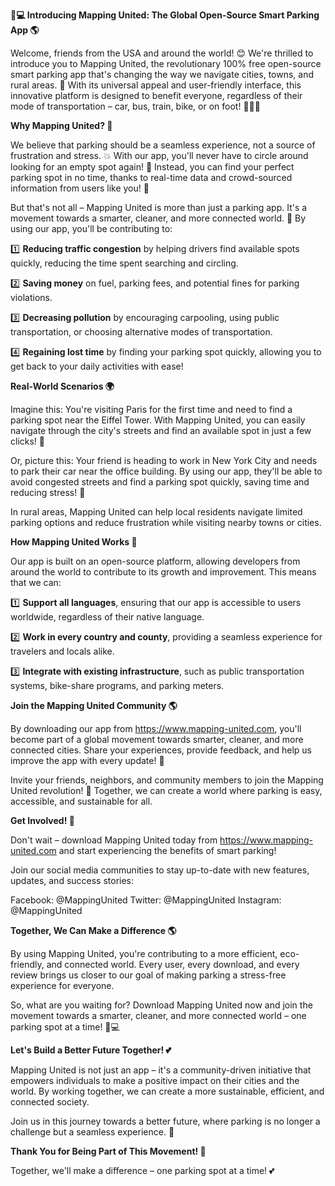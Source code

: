 **🚗💻 Introducing Mapping United: The Global Open-Source Smart Parking App 🌎**

Welcome, friends from the USA and around the world! 😊 We're thrilled to introduce you to Mapping United, the revolutionary 100% free open-source smart parking app that's changing the way we navigate cities, towns, and rural areas. 🌟 With its universal appeal and user-friendly interface, this innovative platform is designed to benefit everyone, regardless of their mode of transportation – car, bus, train, bike, or on foot! 🚶‍♀️🚌

**Why Mapping United? 🤔**

We believe that parking should be a seamless experience, not a source of frustration and stress. 💥 With our app, you'll never have to circle around looking for an empty spot again! 🔵 Instead, you can find your perfect parking spot in no time, thanks to real-time data and crowd-sourced information from users like you! 🌟

But that's not all – Mapping United is more than just a parking app. It's a movement towards a smarter, cleaner, and more connected world. 💚 By using our app, you'll be contributing to:

1️⃣ **Reducing traffic congestion** by helping drivers find available spots quickly, reducing the time spent searching and circling.

2️⃣ **Saving money** on fuel, parking fees, and potential fines for parking violations.

3️⃣ **Decreasing pollution** by encouraging carpooling, using public transportation, or choosing alternative modes of transportation.

4️⃣ **Regaining lost time** by finding your parking spot quickly, allowing you to get back to your daily activities with ease!

**Real-World Scenarios 🌍**

Imagine this: You're visiting Paris for the first time and need to find a parking spot near the Eiffel Tower. With Mapping United, you can easily navigate through the city's streets and find an available spot in just a few clicks! 🎉

Or, picture this: Your friend is heading to work in New York City and needs to park their car near the office building. By using our app, they'll be able to avoid congested streets and find a parking spot quickly, saving time and reducing stress! 💪

In rural areas, Mapping United can help local residents navigate limited parking options and reduce frustration while visiting nearby towns or cities.

**How Mapping United Works 🤖**

Our app is built on an open-source platform, allowing developers from around the world to contribute to its growth and improvement. This means that we can:

1️⃣ **Support all languages**, ensuring that our app is accessible to users worldwide, regardless of their native language.

2️⃣ **Work in every country and county**, providing a seamless experience for travelers and locals alike.

3️⃣ **Integrate with existing infrastructure**, such as public transportation systems, bike-share programs, and parking meters.

**Join the Mapping United Community 🌎**

By downloading our app from https://www.mapping-united.com, you'll become part of a global movement towards smarter, cleaner, and more connected cities. Share your experiences, provide feedback, and help us improve the app with every update! 💬

Invite your friends, neighbors, and community members to join the Mapping United revolution! 🚀 Together, we can create a world where parking is easy, accessible, and sustainable for all.

**Get Involved! 🎉**

Don't wait – download Mapping United today from https://www.mapping-united.com and start experiencing the benefits of smart parking!

Join our social media communities to stay up-to-date with new features, updates, and success stories:

Facebook: @MappingUnited
Twitter: @MappingUnited
Instagram: @MappingUnited

**Together, We Can Make a Difference 🌎**

By using Mapping United, you're contributing to a more efficient, eco-friendly, and connected world. Every user, every download, and every review brings us closer to our goal of making parking a stress-free experience for everyone.

So, what are you waiting for? Download Mapping United now and join the movement towards a smarter, cleaner, and more connected world – one parking spot at a time! 🚗💻

**Let's Build a Better Future Together! 💕**

 Mapping United is not just an app – it's a community-driven initiative that empowers individuals to make a positive impact on their cities and the world. By working together, we can create a more sustainable, efficient, and connected society.

Join us in this journey towards a better future, where parking is no longer a challenge but a seamless experience. 🌟

**Thank You for Being Part of This Movement! 🙏**

Together, we'll make a difference – one parking spot at a time! 💕